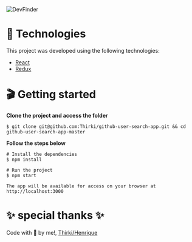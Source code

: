 ![DevFinder](https://user-images.githubusercontent.com/69635807/144933921-fbcba9aa-280a-4fe4-8b2d-84907478780f.png)

# 📁 Technologies #
This project was developed using the following technologies:

* [React](https://reactjs.org/)
* [Redux](https://redux.js.org/)

# 🎬 Getting started #
**Clone the project and access the folder**
~~~
$ git clone git@github.com:Thirki/github-user-search-app.git && cd github-user-search-app-master
~~~
**Follow the steps below**
~~~
# Install the dependencies
$ npm install
~~~

~~~
# Run the project
$ npm start
~~~

~~~
The app will be available for access on your browser at http://localhost:3000
~~~
# ✨ special thanks ✨ #
Code with 💜 by me!, [Thirki/Henrique](https://www.linkedin.com/in/henriquegomesdev/)
